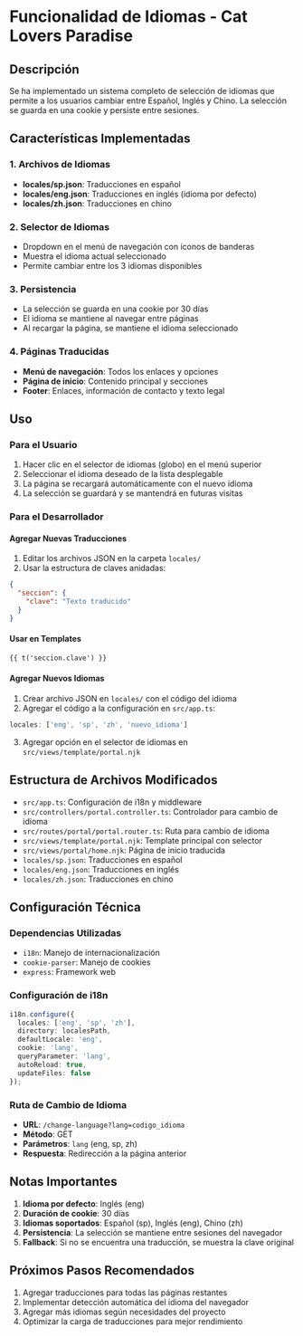 # Funcionalidad de Idiomas - Cat Lovers Paradise

## Descripción
Se ha implementado un sistema completo de selección de idiomas que permite a los usuarios cambiar entre Español, Inglés y Chino. La selección se guarda en una cookie y persiste entre sesiones.

## Características Implementadas

### 1. Archivos de Idiomas
- **locales/sp.json**: Traducciones en español
- **locales/eng.json**: Traducciones en inglés (idioma por defecto)
- **locales/zh.json**: Traducciones en chino

### 2. Selector de Idiomas
- Dropdown en el menú de navegación con iconos de banderas
- Muestra el idioma actual seleccionado
- Permite cambiar entre los 3 idiomas disponibles

### 3. Persistencia
- La selección se guarda en una cookie por 30 días
- El idioma se mantiene al navegar entre páginas
- Al recargar la página, se mantiene el idioma seleccionado

### 4. Páginas Traducidas
- **Menú de navegación**: Todos los enlaces y opciones
- **Página de inicio**: Contenido principal y secciones
- **Footer**: Enlaces, información de contacto y texto legal

## Uso

### Para el Usuario
1. Hacer clic en el selector de idiomas (globo) en el menú superior
2. Seleccionar el idioma deseado de la lista desplegable
3. La página se recargará automáticamente con el nuevo idioma
4. La selección se guardará y se mantendrá en futuras visitas

### Para el Desarrollador

#### Agregar Nuevas Traducciones
1. Editar los archivos JSON en la carpeta `locales/`
2. Usar la estructura de claves anidadas:
```json
{
  "seccion": {
    "clave": "Texto traducido"
  }
}
```

#### Usar en Templates
```html
{{ t('seccion.clave') }}
```

#### Agregar Nuevos Idiomas
1. Crear archivo JSON en `locales/` con el código del idioma
2. Agregar el código a la configuración en `src/app.ts`:
```typescript
locales: ['eng', 'sp', 'zh', 'nuevo_idioma']
```
3. Agregar opción en el selector de idiomas en `src/views/template/portal.njk`

## Estructura de Archivos Modificados

- `src/app.ts`: Configuración de i18n y middleware
- `src/controllers/portal.controller.ts`: Controlador para cambio de idioma
- `src/routes/portal/portal.router.ts`: Ruta para cambio de idioma
- `src/views/template/portal.njk`: Template principal con selector
- `src/views/portal/home.njk`: Página de inicio traducida
- `locales/sp.json`: Traducciones en español
- `locales/eng.json`: Traducciones en inglés
- `locales/zh.json`: Traducciones en chino

## Configuración Técnica

### Dependencias Utilizadas
- `i18n`: Manejo de internacionalización
- `cookie-parser`: Manejo de cookies
- `express`: Framework web

### Configuración de i18n
```typescript
i18n.configure({
  locales: ['eng', 'sp', 'zh'],
  directory: localesPath,
  defaultLocale: 'eng',
  cookie: 'lang',
  queryParameter: 'lang',
  autoReload: true,
  updateFiles: false
});
```

### Ruta de Cambio de Idioma
- **URL**: `/change-language?lang=codigo_idioma`
- **Método**: GET
- **Parámetros**: `lang` (eng, sp, zh)
- **Respuesta**: Redirección a la página anterior

## Notas Importantes

1. **Idioma por defecto**: Inglés (eng)
2. **Duración de cookie**: 30 días
3. **Idiomas soportados**: Español (sp), Inglés (eng), Chino (zh)
4. **Persistencia**: La selección se mantiene entre sesiones del navegador
5. **Fallback**: Si no se encuentra una traducción, se muestra la clave original

## Próximos Pasos Recomendados

1. Agregar traducciones para todas las páginas restantes
2. Implementar detección automática del idioma del navegador
3. Agregar más idiomas según necesidades del proyecto
4. Optimizar la carga de traducciones para mejor rendimiento
